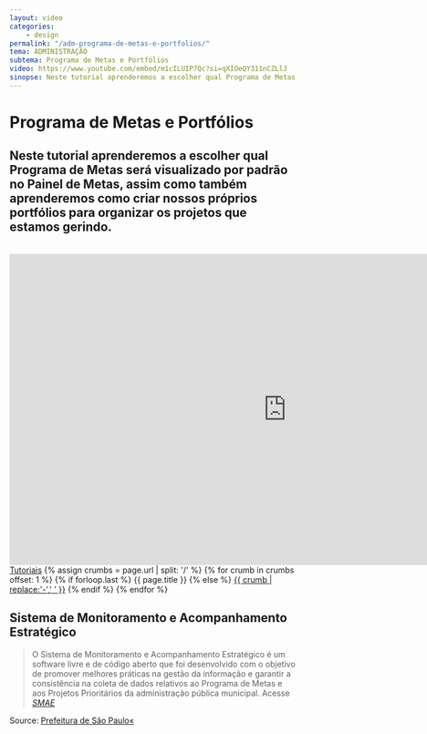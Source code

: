 ```yaml
---
layout: video
categories:
    - design
permalink: "/adm-programa-de-metas-e-portfolios/"
tema: ADMINISTRAÇÃO
subtema: Programa de Metas e Portfólios
video: https://www.youtube.com/embed/m1cILUIP7Qc?si=qXIOeQY311nCZLlJ
sinopse: Neste tutorial aprenderemos a escolher qual Programa de Metas será visualizado por padrão no Painel de Metas, assim como também aprenderemos como criar nossos próprios portfólios para organizar os projetos que estamos gerindo.
---
```

<!--Title-->

# Programa de Metas e Portfólios

<!--Teaser-->

## Neste tutorial aprenderemos a escolher qual Programa de Metas será visualizado por padrão no Painel de Metas, assim como também aprenderemos como criar nossos próprios portfólios para organizar os projetos que estamos gerindo.

<br>

<!--Video-->

<iframe class="video-tutoras" width='970' height='546' src='https://www.youtube.com/embed/m1cILUIP7Qc?si=qXIOeQY311nCZLlJ' frameborder='0' allowfullscreen></iframe>

<!--Breadcrumbs-->


<nav class="breadcrumbs" id="breadcrumbs-tutoriais" role="menubar" aria-label="breadcrumbs">
  <a href="{{ site.url }}/tutoriais/">Tutoriais</a>
  {% assign crumbs = page.url | split: '/' %}
  {% for crumb in crumbs offset: 1 %}
    {% if forloop.last %}
      <a class="current">{{ page.title }}</a>
    {% else %}
      <a href="{{ site.url }}{{ site.baseurl }}{% assign crumb_limit = forloop.index | plus: 1 %}{% for crumb in crumbs limit: crumb_limit %}{{ crumb | append: '/' }}{% endfor %}">{{ crumb | replace:'-',' ' }}</a>
    {% endif %}
  {% endfor %}
</nav>



<!--more-->


## Sistema de Monitoramento e Acompanhamento Estratégico

> O Sistema de Monitoramento e Acompanhamento Estratégico é um software livre e de código aberto que foi desenvolvido com o objetivo de promover melhores práticas na gestão da informação e garantir a consistência na coleta de dados relativos ao Programa de Metas e aos Projetos Prioritários da administração pública municipal. Acesse <cite>[SMAE](https://smae.prefeitura.sp.fgv.br/login)</cite>



Source: [Prefeitura de São Paulo«](https://www.capital.sp.gov.br/)
